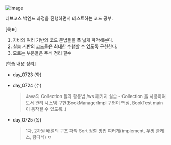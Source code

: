 ![image](https://github.com/user-attachments/assets/94a94324-14ab-4b36-8c3d-a8fc5d9fea3d)

데브코스 백엔드 과정을 진행하면서 테스트하는 코드 공부.

[목표]
1. 자바의 여러 기반의 코드 문법들을 폭 넓게 파악해본다.
2. 실습 기반의 코드들은 최대한 수행할 수 있도록 구현한다.
3. 모르는 부분들은 주석 정리 필수


[학습 내용 정리]
* day_0723 (화)

* day_0724 (수)
  > Java의 Collection 들의 활용법
  > /ws 패키지 실습 - Collection 을 사용하여 도서 관리 시스템 구현(BookManagerImpl 구현이 핵심, BookTest main 이 동작될 수 있도록..)

* day_0725 (목)
  > 1차, 2차원 배열의 구조 파악
  > Sort 정렬 방법 여러개(implement, 무명 클래스, 람다식)
  > ㅇ